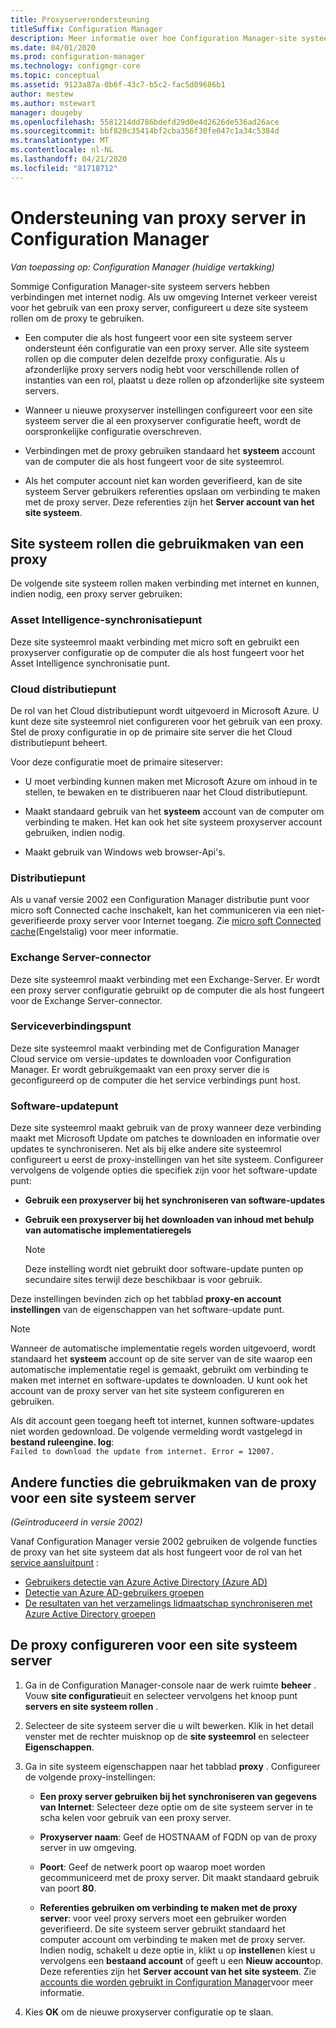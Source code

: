 ```yaml
---
title: Proxyserverondersteuning
titleSuffix: Configuration Manager
description: Meer informatie over hoe Configuration Manager-site systeem servers proxy servers gebruiken.
ms.date: 04/01/2020
ms.prod: configuration-manager
ms.technology: configmgr-core
ms.topic: conceptual
ms.assetid: 9123a87a-0b6f-43c7-b5c2-fac5d09686b1
author: mestew
ms.author: mstewart
manager: dougeby
ms.openlocfilehash: 5581214dd786bdefd29d0e4d2626de536ad26ace
ms.sourcegitcommit: bbf820c35414bf2cba356f30fe047c1a34c5384d
ms.translationtype: MT
ms.contentlocale: nl-NL
ms.lasthandoff: 04/21/2020
ms.locfileid: "81718712"
---
```

# <a name="proxy-server-support-in-configuration-manager"></a>Ondersteuning van proxy server in Configuration Manager

*Van toepassing op: Configuration Manager (huidige vertakking)*

Sommige Configuration Manager-site systeem servers hebben verbindingen met internet nodig. Als uw omgeving Internet verkeer vereist voor het gebruik van een proxy server, configureert u deze site systeem rollen om de proxy te gebruiken.  

- Een computer die als host fungeert voor een site systeem server ondersteunt één configuratie van een proxy server. Alle site systeem rollen op die computer delen dezelfde proxy configuratie. Als u afzonderlijke proxy servers nodig hebt voor verschillende rollen of instanties van een rol, plaatst u deze rollen op afzonderlijke site systeem servers.  

- Wanneer u nieuwe proxyserver instellingen configureert voor een site systeem server die al een proxyserver configuratie heeft, wordt de oorspronkelijke configuratie overschreven.  

- Verbindingen met de proxy gebruiken standaard het **systeem** account van de computer die als host fungeert voor de site systeemrol.  

- Als het computer account niet kan worden geverifieerd, kan de site systeem Server gebruikers referenties opslaan om verbinding te maken met de proxy server. Deze referenties zijn het **Server account van het site systeem**.  

## <a name="site-system-roles-that-use-a-proxy"></a>Site systeem rollen die gebruikmaken van een proxy

De volgende site systeem rollen maken verbinding met internet en kunnen, indien nodig, een proxy server gebruiken:  

### <a name="asset-intelligence-synchronization-point"></a>Asset Intelligence-synchronisatiepunt

Deze site systeemrol maakt verbinding met micro soft en gebruikt een proxyserver configuratie op de computer die als host fungeert voor het Asset Intelligence synchronisatie punt.  

### <a name="cloud-distribution-point"></a>Cloud distributiepunt

De rol van het Cloud distributiepunt wordt uitgevoerd in Microsoft Azure. U kunt deze site systeemrol niet configureren voor het gebruik van een proxy. Stel de proxy configuratie in op de primaire site server die het Cloud distributiepunt beheert.  

Voor deze configuratie moet de primaire siteserver:  

- U moet verbinding kunnen maken met Microsoft Azure om inhoud in te stellen, te bewaken en te distribueren naar het Cloud distributiepunt.  

- Maakt standaard gebruik van het **systeem** account van de computer om verbinding te maken. Het kan ook het site systeem proxyserver account gebruiken, indien nodig.  

- Maakt gebruik van Windows web browser-Api's.  

### <a name="distribution-point"></a>Distributiepunt

<!-- 5856396 -->

Als u vanaf versie 2002 een Configuration Manager distributie punt voor micro soft Connected cache inschakelt, kan het communiceren via een niet-geverifieerde proxy server voor Internet toegang. Zie [micro soft Connected cache](../hierarchy/microsoft-connected-cache.md)(Engelstalig) voor meer informatie.

### <a name="exchange-server-connector"></a>Exchange Server-connector

Deze site systeemrol maakt verbinding met een Exchange-Server. Er wordt een proxy server configuratie gebruikt op de computer die als host fungeert voor de Exchange Server-connector.  

### <a name="service-connection-point"></a>Serviceverbindingspunt

Deze site systeemrol maakt verbinding met de Configuration Manager Cloud service om versie-updates te downloaden voor Configuration Manager. Er wordt gebruikgemaakt van een proxy server die is geconfigureerd op de computer die het service verbindings punt host.  

### <a name="software-update-point"></a>Software-updatepunt

Deze site systeemrol maakt gebruik van de proxy wanneer deze verbinding maakt met Microsoft Update om patches te downloaden en informatie over updates te synchroniseren. Net als bij elke andere site systeemrol configureert u eerst de proxy-instellingen van het site systeem. Configureer vervolgens de volgende opties die specifiek zijn voor het software-update punt:  

- **Gebruik een proxyserver bij het synchroniseren van software-updates**  

- **Gebruik een proxyserver bij het downloaden van inhoud met behulp van automatische implementatieregels**  

    > [!NOTE]
    > Deze instelling wordt niet gebruikt door software-update punten op secundaire sites terwijl deze beschikbaar is voor gebruik.  

Deze instellingen bevinden zich op het tabblad **proxy-en account instellingen** van de eigenschappen van het software-update punt.  

> [!NOTE]
> Wanneer de automatische implementatie regels worden uitgevoerd, wordt standaard het **systeem** account op de site server van de site waarop een automatische implementatie regel is gemaakt, gebruikt om verbinding te maken met internet en software-updates te downloaden. U kunt ook het account van de proxy server van het site systeem configureren en gebruiken. 
>
> Als dit account geen toegang heeft tot internet, kunnen software-updates niet worden gedownload. De volgende vermelding wordt vastgelegd in **bestand ruleengine. log**:  
> `Failed to download the update from internet. Error = 12007.`  

## <a name="other-features-that-use-the-proxy-for-a-site-system-server"></a><a name="bkmk_other"></a>Andere functies die gebruikmaken van de proxy voor een site systeem server

*(Geïntroduceerd in versie 2002)*

Vanaf Configuration Manager versie 2002 gebruiken de volgende functies de proxy van het site systeem dat als host fungeert voor de rol van het [service aansluitpunt](#service-connection-point) : <!--5913817-->

- [Gebruikers detectie van Azure Active Directory (Azure AD)](../../servers/deploy/configure/about-discovery-methods.md#azureaddisc)
- [Detectie van Azure AD-gebruikers groepen](../../servers/deploy/configure/about-discovery-methods.md#bkmk_azuregroupdisco)
- [De resultaten van het verzamelings lidmaatschap synchroniseren met Azure Active Directory groepen](../../clients/manage/collections/create-collections.md#bkmk_aadcollsync)

## <a name="configure-the-proxy-for-a-site-system-server"></a>De proxy configureren voor een site systeem server  

1. Ga in de Configuration Manager-console naar de werk ruimte **beheer** . Vouw **site configuratie**uit en selecteer vervolgens het knoop punt **servers en site systeem rollen** .  

2. Selecteer de site systeem server die u wilt bewerken. Klik in het detail venster met de rechter muisknop op de **site systeemrol** en selecteer **Eigenschappen**.  

3. Ga in site systeem eigenschappen naar het tabblad **proxy** . Configureer de volgende proxy-instellingen:  

    - **Een proxy server gebruiken bij het synchroniseren van gegevens van Internet**: Selecteer deze optie om de site systeem server in te scha kelen voor gebruik van een proxy server.  

    - **Proxyserver naam**: Geef de HOSTNAAM of FQDN op van de proxy server in uw omgeving.  

    - **Poort**: Geef de netwerk poort op waarop moet worden gecommuniceerd met de proxy server. Dit maakt standaard gebruik van poort **80**.  

    - **Referenties gebruiken om verbinding te maken met de proxy server**: voor veel proxy servers moet een gebruiker worden geverifieerd. De site systeem server gebruikt standaard het computer account om verbinding te maken met de proxy server. Indien nodig, schakelt u deze optie in, klikt u op **instellen**en kiest u vervolgens een **bestaand account** of geeft u een **Nieuw account**op. Deze referenties zijn het **Server account van het site systeem**.  Zie [accounts die worden gebruikt in Configuration Manager](../hierarchy/accounts.md)voor meer informatie.  

4. Kies **OK** om de nieuwe proxyserver configuratie op te slaan.  
